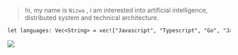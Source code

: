 > hi, my name is `Nizwa` , i am interested into artificial intelligence, distributed system and technical architecture.
```txt
let languages: Vec<String> = vec!["Javascript", "Typescript", "Go", "Java", "Rust", "C/C++", "Python", "Others"];
```

<img align="left" src="https://visitor-badge.laobi.icu/badge?page_id=MMADUs.MMADUs" />
